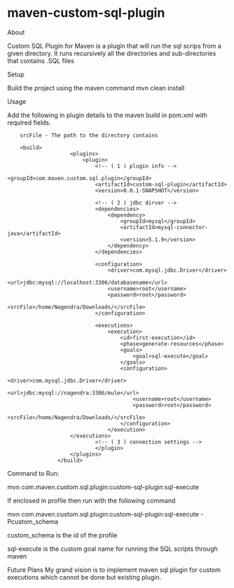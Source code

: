 # maven-custom-sql-plugin

About

Custom SQL Plugin for Maven is a plugin that will run the sql scrips from a given directory. 
It runs recursively all the directories and sub-directories that contains .SQL files

Setup

Build the project using the maven command mvn clean install

Usage

Add the following in plugin details to the maven build in pom.xml with required fields. 
        
        srcFile - The path to the directory contains
        
        <build>
        				<plugins>
        					<plugin>
        						<!-- ( 1 ) plugin info -->
        						<groupId>com.maven.custom.sql.plugin</groupId>
        						<artifactId>custom-sql-plugin</artifactId>
        						<version>0.0.1-SNAPSHOT</version>
        
        						<!-- ( 2 ) jdbc dirver -->
        						<dependencies>
        							<dependency>
        								<groupId>mysql</groupId>
        								<artifactId>mysql-connector-java</artifactId>
        								<version>5.1.9</version>
        							</dependency>
        						</dependencies>
        						
        						<configuration>
        							<driver>com.mysql.jdbc.Driver</driver>
        							<url>jdbc:mysql://localhost:3306/databasename</url>
        							<username>root</username>
        							<password>root</password>
        							<srcFile>/home/Nagendra/Downloads/</srcFile>
        						</configuration>
        
        						<executions>
        							<execution>
        								<id>first-execution</id>
        								<phase>generate-resources</phase>
        								<goals>
        									<goal>sql-execute</goal>
        								</goals>
        								<configuration>
        									<driver>com.mysql.jdbc.Driver</driver>
        									<url>jdbc:mysql://nagendra:3306/mule</url>
        									<username>root</username>
        									<password>root</password>
        									<srcFile>/home/Nagendra/Downloads/</srcFile>
        								</configuration>
        							</execution>
                        </executions>
        						<!-- ( 3 ) connection settings -->
        						</plugin>
        				</plugins>
        			</build>

Command to Run:

mvn com.maven.custom.sql.plugin:custom-sql-plugin:sql-execute

If enclosed in profile then run with the following command

mvn com.maven.custom.sql.plugin:custom-sql-plugin:sql-execute -Pcustom_schema

custom_schema is the id of the profile

sql-execute is the custom goal name for running the SQL scripts through maven

Future Plans
          My grand vision is to implement maven sql plugin for custom executions which cannot be done but existing plugin.
            
